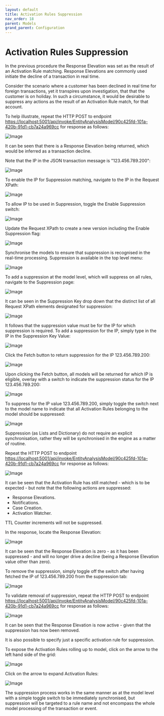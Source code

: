 ```yaml
---
layout: default
title: Activation Rules Suppression
nav_order: 18
parent: Models
grand_parent: Configuration
---
```


# Activation Rules Suppression
In the previous procedure the Response Elevation was set as the result of an Activation Rule matching.  Response Elevations are commonly used initiate the decline of a transaction in real time.

Consider the scenario where a customer has been declined in real time for foreign transactions,  yet it transpires upon investigation,  that that the customer is on holiday.  In such a circumstance,  it would be desirable to suppress any actions as the result of an Activation Rule match,  for that account.

To help illustrate, repeat the HTTP POST to endpoint [https://localhost:5001/api/invoke/EntityAnalysisModel/90c425fd-101a-420b-91d1-cb7a24a969cc](https://localhost:5001/api/invoke/EntityAnalysisModel/90c425fd-101a-420b-91d1-cb7a24a969cc) for response as follows:

![Image](ResponseElevationDrivingDecline.png)

It can be seen that there is a Response Elevation being returned, which would be inferred as a transaction decline.

Note that the IP in the JSON transaction message is "123.456.789.200":

![Image](RequestJsonShowingIP.png)

To enable the IP for Suppression matching,  navigate to the IP in the Request XPath:

![Image](RequestXPathIP.png)

To allow IP to be used in Suppression, toggle the Enable Suppression switch:

![Image](ToggleEnableSuppressionIP.png)

Update the Request XPath to create a new version including the Enable Suppression flag:

![Image](UpdatedToEnableSuppression.png)

Synchronise the models to ensure that suppression is recognised in the real-time processing. Suppression is available in the top level menu:

![Image](SuppressionMenuItem.png)

To add a suppression at the model level,  which will suppress on all rules,  navigate to the Suppression page:

![Image](SuppressionPage.png)

It can be seen in the Suppression Key drop down that the distinct list of all Request XPath elements designated for suppression:

![Image](DropDownOfSuppressionKeys.png)

It follows that the suppression value must be for the IP for which suppression is required. To add a suppression for the IP,  simply type in the IP in the Suppression Key Value:

![Image](SearchForIPInSuppression.png)

Click the Fetch button to return suppression for the IP 123.456.789.200:

![Image](ShowSuppressButton.png)

Upon clicking the Fetch button,  all models will be returned for which IP is eligible, overlay with a switch to indicate the suppression status for the IP 123.456.789.200:

![Image](SuppressionReturnForIPModel.png)

To suppress for the IP value 123.456.789.200,  simply toggle the switch next to the model name to indicate that all Activation Rules belonging to the model should be suppressed:

![Image](IPNowSuppressedForIP.png)

Suppression (as Lists and Dictionary) do not require an explicit synchronisation,  rather they will be synchronised in the engine as a matter of routine.

Repeat the HTTP POST to endpoint [https://localhost:5001/api/invoke/EntityAnalysisModel/90c425fd-101a-420b-91d1-cb7a24a969cc](https://localhost:5001/api/invoke/EntityAnalysisModel/90c425fd-101a-420b-91d1-cb7a24a969cc) for response as follows:

![Image](ActivationsStillMatching.png)

It can be seen that the Activation Rule has still matched - which is to be expected - but note that the following actions are suppressed:

* Response Elevations.
* Notifications.
* Case Creation.
* Activation Watcher.

TTL Counter increments will not be suppressed.

In the response,  locate the Response Elevation:

![Image](ResponseElevationZero.png)

It can be seen that the Response Elevation is zero - as it has been suppressed - and will no longer drive a decline (being a Response Elevation value other than zero).

To remove the suppression,  simply toggle off the switch after having fetched the IP of 123.456.789.200 from the suppression tab:

![Image](ToggleOffSuppressionAtModelLevel.png)

To validate removal of suppression, repeat the HTTP POST to endpoint [https://localhost:5001/api/invoke/EntityAnalysisModel/90c425fd-101a-420b-91d1-cb7a24a969cc](https://localhost:5001/api/invoke/EntityAnalysisModel/90c425fd-101a-420b-91d1-cb7a24a969cc) for response as follows:

![Image](SuppressionRestored.png)

It can be seen that the Response Elevation is now active - given that the suppression has now been removed.

It is also possible to specify just a specific activation rule for suppression.

To expose the Activation Rules rolling up to model,  click on the arrow to the left hand side of the grid:

![Image](ExpandSuppressionForActivationRules.png)

Click on the arrow to expand Activation Rules:

![Image](ExpandSuppressionForActivationRules.png)

The suppression process works in the same manner as at the model level with a simple toggle switch to be immediately synchronised,  but suppression will be targeted to a rule name and not encompass the whole model processing of the transaction or event.